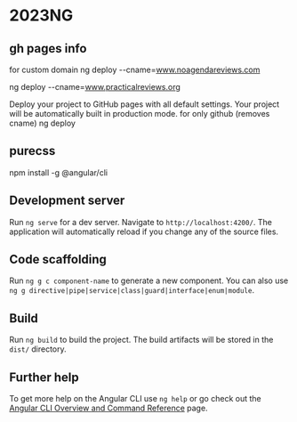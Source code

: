 # 2023NG

## gh pages info

for custom domain
ng deploy --cname=www.noagendareviews.com


ng deploy --cname=www.practicalreviews.org

Deploy your project to GitHub pages with all default settings. Your project will be automatically built in production mode.
for only github (removes cname)
ng deploy

## purecss

npm install -g @angular/cli

## Development server

Run `ng serve` for a dev server. Navigate to `http://localhost:4200/`. The application will automatically reload if you change any of the source files.

## Code scaffolding

Run `ng g c component-name` to generate a new component. You can also use `ng g directive|pipe|service|class|guard|interface|enum|module`.

## Build

Run `ng build` to build the project. The build artifacts will be stored in the `dist/` directory.

## Further help

To get more help on the Angular CLI use `ng help` or go check out the [Angular CLI Overview and Command Reference](https://angular.io/cli) page.
